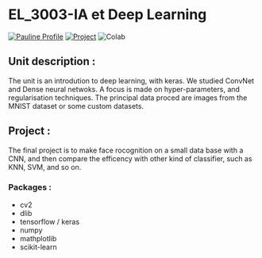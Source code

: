 # EL_3003-IA et Deep Learning 

[![Pauline Profile](https://img.shields.io/badge/Made%20with-Pauline%20Gouillart-brightgreen)](https://github.com/pauline-gllrt)
[![Project](https://img.shields.io/badge/Project-ongoing-blue)](https://github.com/Aubert-Antoine/EL_3003-IA_et_Deep_Learning/tree/main/Project%20FaceRecognition)
![Colab](https://img.shields.io/badge/Link%20to-Google%20Colab.-orange)


## Unit description : 
The unit is an introdution to deep learning, with keras. We studied ConvNet and Dense neural netwoks. 
A focus is made on hyper-parameters, and regularisation techniques. The principal data proced are images from the MNIST dataset or some custom datasets.

## Project : 
The final project is to make face rocognition on a small data base with a CNN, and then compare the efficency with other kind of classifier, such as KNN, SVM, and so on. 


### Packages :
- cv2 
- dlib
- tensorflow / keras
- numpy 
- mathplotlib
- scikit-learn
